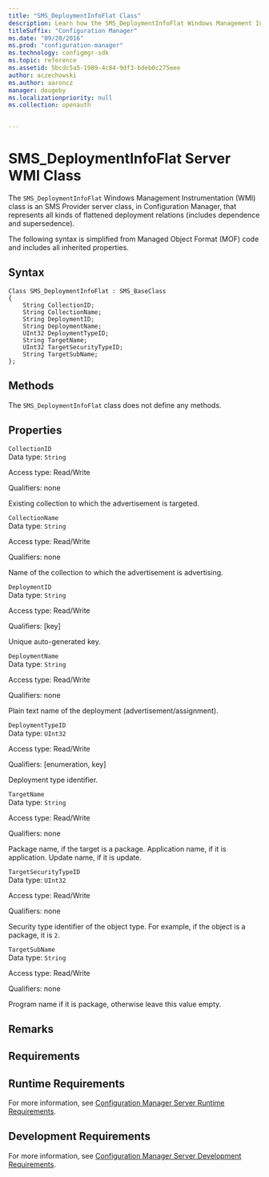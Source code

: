```yaml
---
title: "SMS_DeploymentInfoFlat Class"
description: Learn how the SMS_DeploymentInfoFlat Windows Management Instrumentation (WMI) class is an SMS Provider server class.
titleSuffix: "Configuration Manager"
ms.date: "09/20/2016"
ms.prod: "configuration-manager"
ms.technology: configmgr-sdk
ms.topic: reference
ms.assetid: 5bcdc5a5-1989-4c84-9df3-bdeb0c275eee
author: aczechowski
ms.author: aaroncz
manager: dougeby
ms.localizationpriority: null
ms.collection: openauth


---
```

# SMS_DeploymentInfoFlat Server WMI Class
The `SMS_DeploymentInfoFlat` Windows Management Instrumentation (WMI) class is an SMS Provider server class, in Configuration Manager, that represents all kinds of flattened deployment relations (includes dependence and supersedence).  

 The following syntax is simplified from Managed Object Format (MOF) code and includes all inherited properties.  

## Syntax  

```  
Class SMS_DeploymentInfoFlat : SMS_BaseClass  
{  
    String CollectionID;  
    String CollectionName;  
    String DeploymentID;  
    String DeploymentName;  
    UInt32 DeploymentTypeID;  
    String TargetName;  
    UInt32 TargetSecurityTypeID;  
    String TargetSubName;  
};  
```  

## Methods  
 The `SMS_DeploymentInfoFlat` class does not define any methods.  

## Properties  
 `CollectionID`  
 Data type: `String`  

 Access type: Read/Write  

 Qualifiers: none  

 Existing collection to which the advertisement is targeted.  

 `CollectionName`  
 Data type: `String`  

 Access type: Read/Write  

 Qualifiers: none  

 Name of the collection to which the advertisement is advertising.  

 `DeploymentID`  
 Data type: `String`  

 Access type: Read/Write  

 Qualifiers: [key]  

 Unique auto-generated key.  

 `DeploymentName`  
 Data type: `String`  

 Access type: Read/Write  

 Qualifiers: none  

 Plain text name of the deployment (advertisement/assignment).  

 `DeploymentTypeID`  
 Data type: `UInt32`  

 Access type: Read/Write  

 Qualifiers: [enumeration, key]  

 Deployment type identifier.  

 `TargetName`  
 Data type: `String`  

 Access type: Read/Write  

 Qualifiers: none  

 Package name, if the target is a package. Application name, if it is application. Update name, if it is update.  

 `TargetSecurityTypeID`  
 Data type: `UInt32`  

 Access type: Read/Write  

 Qualifiers: none  

 Security type identifier of the object type. For example, if the object is a package, it is `2`.  

 `TargetSubName`  
 Data type: `String`  

 Access type: Read/Write  

 Qualifiers: none  

 Program name if it is package, otherwise leave this value empty.  

## Remarks  

## Requirements  

## Runtime Requirements  
 For more information, see [Configuration Manager Server Runtime Requirements](../../../develop/core/reqs/server-runtime-requirements.md).  

## Development Requirements  
 For more information, see [Configuration Manager Server Development Requirements](../../../develop/core/reqs/server-development-requirements.md).
